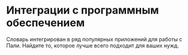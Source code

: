 # Интеграции с программным обеспечением

Словарь интегрирован в ряд популярных приложений для работы с Пали. Найдите то, которое лучше всего подходит для ваших нужд.
